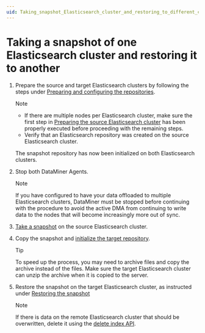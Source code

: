 ```yaml
---
uid: Taking_snapshot_Elasticsearch_cluster_and_restoring_to_different_cluster
---
```


# Taking a snapshot of one Elasticsearch cluster and restoring it to another

1. Prepare the source and target Elasticsearch clusters by following the steps under [Preparing and configuring the repositories](xref:Configuring_Elasticsearch_backups_Windows_Linux#preparing-and-configuring-the-repositories).

   > [!NOTE]
   >
   > - If there are multiple nodes per Elasticsearch cluster, make sure the first step in [Preparing the source Elasticsearch cluster](xref:Configuring_Elasticsearch_backups_Windows_Linux#preparing-the-source-elasticsearch-cluster) has been properly executed before proceeding with the remaining steps.
   > - Verify that an Elasticsearch repository was created on the source Elasticsearch cluster.

   The snapshot repository has now been initialized on both Elasticsearch clusters.

1. Stop both DataMiner Agents.

   >[!NOTE]
   > If you have configured to have your data offloaded to multiple Elasticsearch clusters, DataMiner must be stopped before continuing with the procedure to avoid the active DMA from continuing to write data to the nodes that will become increasingly more out of sync.

1. [Take a snapshot](xref:Configuring_Elasticsearch_backups_Windows_Linux#taking-the-snapshot) on the source Elasticsearch cluster.

1. Copy the snapshot and [initialize the target repository](xref:Configuring_Elasticsearch_backups_Windows_Linux#preparing-the-target-machine).

   >[!TIP]
   > To speed up the process, you may need to archive files and copy the archive instead of the files. Make sure the target Elasticsearch cluster can unzip the archive when it is copied to the server.

1. Restore the snapshot on the target Elasticsearch cluster, as instructed under [Restoring the snapshot](xref:Configuring_Elasticsearch_backups_Windows_Linux#restoring-the-snapshot)

   > [!NOTE]
   > If there is data on the remote Elasticsearch cluster that should be overwritten, delete it using the [delete index API](https://www.elastic.co/guide/en/elasticsearch/reference/6.8/indices-delete-index.html).
